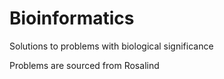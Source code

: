 # Bioinformatics

Solutions to problems with biological significance

Problems are sourced from Rosalind 
